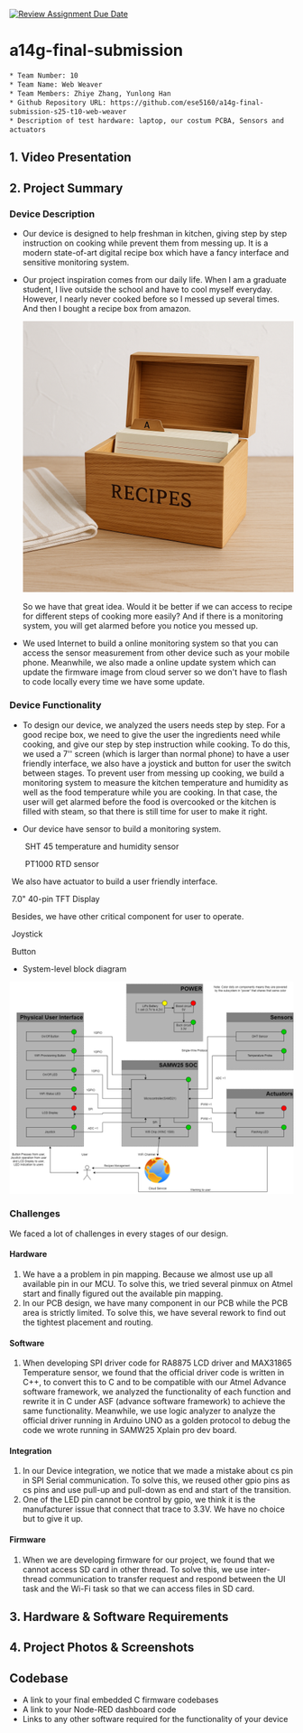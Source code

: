 [![Review Assignment Due Date](https://classroom.github.com/assets/deadline-readme-button-22041afd0340ce965d47ae6ef1cefeee28c7c493a6346c4f15d667ab976d596c.svg)](https://classroom.github.com/a/AlBFWSQg)
# a14g-final-submission

    * Team Number: 10
    * Team Name: Web Weaver
    * Team Members: Zhiye Zhang, Yunlong Han
    * Github Repository URL: https://github.com/ese5160/a14g-final-submission-s25-t10-web-weaver
    * Description of test hardware: laptop, our costum PCBA, Sensors and actuators

## 1. Video Presentation

## 2. Project Summary

### Device Description

- Our device is designed to help freshman in kitchen, giving step by step instruction on cooking while prevent them from messing up. It is a modern state-of-art digital recipe box which have a fancy interface and sensitive monitoring system.

- Our project inspiration comes from our daily life. When I am a graduate student, I live outside the school and have to cool myself everyday. However, I nearly never cooked before so I messed up several times. And then I bought a recipe box from amazon.

  ![](A14G_inspiration.png)

  So we have that great idea. Would it be better if we can access to recipe for different steps of cooking more easily? And if there is a monitoring system, you will get alarmed before you notice you messed up. 

- We used Internet to build a online monitoring system so that you can access the sensor measurement  from other device such as your mobile phone. Meanwhile, we also made a online update system which can update the firmware image from cloud server so we don't have to flash to code locally every time we have some update.

### Device Functionality

- To design our device, we analyzed the users needs step by step. For a good recipe box, we need to give the user the ingredients need while cooking, and give our step by step instruction while cooking. To do this, we used a 7'' screen (which is larger than normal phone) to have a user friendly interface, we also have a joystick and button for user the switch between stages. To prevent user from messing up cooking, we build a monitoring system to measure the kitchen temperature and humidity as well as the food temperature while you are cooking. In that case, the user will get alarmed before the food is overcooked or the kitchen is filled with steam, so that there is still time for user to make it right.

- Our device have sensor to build a monitoring system.

  ​	SHT 45 temperature and humidity sensor

  ​	PT1000 RTD sensor

​	We also have actuator to build a user friendly interface.

​		7.0" 40-pin TFT Display

​	Besides, we have other critical component for user to operate.

​		Joystick

​		Button

- System-level block diagram

![](A14G_detailed_diagram.png)

### Challenges

We faced a lot of challenges in every stages of our design.

#### Hardware

1. We have a a problem in pin mapping. Because we almost use up all available pin in our MCU. To solve this, we tried several pinmux on Atmel start and finally figured out the available pin mapping.
2. In our PCB design, we have many component in our PCB while the PCB area is strictly  limited. To solve this, we have several rework to find out the tightest placement and routing.

#### Software

1. When developing SPI driver code for RA8875 LCD driver and MAX31865 Temperature sensor, we found that the official driver code is written in C++, to convert this to C and to be compatible with our Atmel Advance software framework, we analyzed the functionality of each function and rewrite it in C under ASF (advance software framework) to achieve the same functionality. Meanwhile, we use logic analyzer to analyze the official driver running in Arduino UNO as a golden protocol to debug  the code we wrote running in SAMW25 Xplain pro dev board.

#### Integration

1. In our Device integration, we notice that we made a mistake about cs pin in SPI Serial communication. To solve this, we reused other gpio pins as cs pins and use pull-up and pull-down as end and start of the transition.
2. One of the LED pin cannot be control by gpio, we think it is the manufacturer issue that connect that trace to 3.3V. We have no choice but to give it up.

#### Firmware

1.  When we are developing firmware for our project, we found that we cannot access SD card in other thread. To solve this, we use inter-thread communication to transfer request and respond between the UI task and the Wi-Fi task so that we can access files in SD card.

## 3. Hardware & Software Requirements

## 4. Project Photos & Screenshots

## Codebase

- A link to your final embedded C firmware codebases
- A link to your Node-RED dashboard code
- Links to any other software required for the functionality of your device

